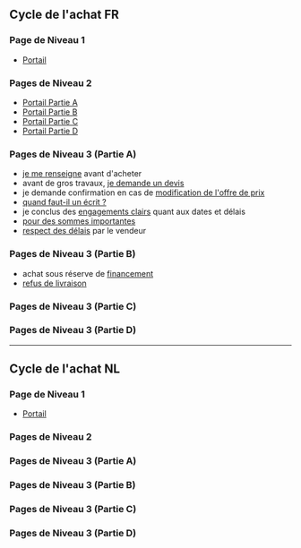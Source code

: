 ## Cycle de l'achat FR

### Page de Niveau 1

* [Portail](portail_cycle_achat_FR.doc)

### Pages de Niveau 2

* [Portail Partie A](A_FR.doc)
* [Portail Partie B](B_FR.doc)
* [Portail Partie C](C_FR.doc)
* [Portail Partie D](D_FR.doc)

### Pages de Niveau 3 (Partie A)

* [je me renseigne](A_je_me_renseigne.doc) avant d'acheter
* avant de gros travaux, [je demande un devis](A_devis.doc)
* je demande confirmation en cas de [modification de l'offre de prix](A_modification_offre_de_prix.doc)
* [quand faut-il un écrit ?](A_quand_un_ecrit.doc)
* je conclus des [engagements clairs](A_date_et_delai.doc) quant aux dates et délais
* [pour des sommes importantes](A_sommes_importantes.doc)
* [respect des délais](A_respect_delai.doc) par le vendeur

### Pages de Niveau 3 (Partie B)

* achat sous réserve de [financement](B_financement.doc)
* [refus de livraison](B_refus_livraison.doc)

### Pages de Niveau 3 (Partie C)

### Pages de Niveau 3 (Partie D)


---

## Cycle de l'achat NL

### Page de Niveau 1

* [Portail](portail_cycle_achat_NL.doc)

### Pages de Niveau 2

### Pages de Niveau 3 (Partie A)

### Pages de Niveau 3 (Partie B)

### Pages de Niveau 3 (Partie C)

### Pages de Niveau 3 (Partie D)
